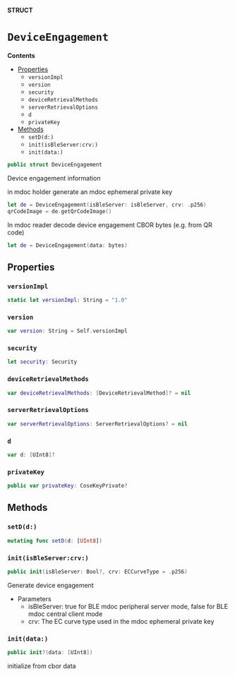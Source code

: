 **STRUCT**

# `DeviceEngagement`

**Contents**

- [Properties](#properties)
  - `versionImpl`
  - `version`
  - `security`
  - `deviceRetrievalMethods`
  - `serverRetrievalOptions`
  - `d`
  - `privateKey`
- [Methods](#methods)
  - `setD(d:)`
  - `init(isBleServer:crv:)`
  - `init(data:)`

```swift
public struct DeviceEngagement
```

Device engagement information

in mdoc holder generate an mdoc ephemeral private key
```swift
let de = DeviceEngagement(isBleServer: isBleServer, crv: .p256)
qrCodeImage = de.getQrCodeImage()
```

In mdoc reader decode device engagement CBOR bytes (e.g. from QR code)
```swift
let de = DeviceEngagement(data: bytes)
```

## Properties
### `versionImpl`

```swift
static let versionImpl: String = "1.0"
```

### `version`

```swift
var version: String = Self.versionImpl
```

### `security`

```swift
let security: Security
```

### `deviceRetrievalMethods`

```swift
var deviceRetrievalMethods: [DeviceRetrievalMethod]? = nil
```

### `serverRetrievalOptions`

```swift
var serverRetrievalOptions: ServerRetrievalOptions? = nil
```

### `d`

```swift
var d: [UInt8]?
```

### `privateKey`

```swift
public var privateKey: CoseKeyPrivate?
```

## Methods
### `setD(d:)`

```swift
mutating func setD(d: [UInt8])
```

### `init(isBleServer:crv:)`

```swift
public init(isBleServer: Bool?, crv: ECCurveType = .p256)
```

Generate device engagement
- Parameters
   - isBleServer: true for BLE mdoc peripheral server mode, false for BLE mdoc central client mode
   - crv: The EC curve type used in the mdoc ephemeral private key

### `init(data:)`

```swift
public init?(data: [UInt8])
```

initialize from cbor data

